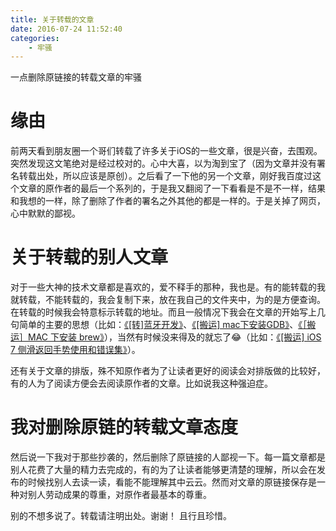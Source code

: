 ```yaml
---
title: 关于转载的文章
date: 2016-07-24 11:52:40
categories:
    - 牢骚
---
```


一点删除原链接的转载文章的牢骚

<!--more-->

# 缘由

前两天看到朋友圈一个哥们转载了许多关于iOS的一些文章，很是兴奋，去围观。突然发现这文笔绝对是经过校对的。心中大喜，以为淘到宝了（因为文章并没有署名转载出处，所以应该是原创）。之后看了一下他的另一个文章，刚好我百度过这个文章的原作者的最后一个系列的，于是我又翻阅了一下看看是不是不一样，结果和我想的一样，除了删除了作者的署名之外其他的都是一样的。于是关掉了网页，心中默默的鄙视。


# 关于转载的别人文章

对于一些大神的技术文章都是喜欢的，爱不释手的那种，我也是。有的能转载的我就转载，不能转载的，我会复制下来，放在我自己的文件夹中，为的是方便查询。在转载的时候我会特意标示转载的地址。而且一般情况下我会在文章的开始写上几句简单的主要的思想（比如：[《[转]蓝牙开发》](http://www.cnblogs.com/madordie/p/5159597.html)、[《[搬运] mac下安装GDB》](http://www.cnblogs.com/madordie/p/4322044.html)、[《［搬运］MAC 下安装 brew》](http://www.cnblogs.com/madordie/p/4322042.html)），当然有时候没来得及的就忘了😂（比如：[《[搬运] iOS 7 侧滑返回手势使用和错误集》](http://www.cnblogs.com/madordie/p/4357685.html)）。

还有关于文章的排版，殊不知原作者为了让读者更好的阅读会对排版做的比较好，有的人为了阅读方便会去阅读原作者的文章。比如说我这种强迫症。


# 我对删除原链的转载文章态度

然后说一下我对于那些抄袭的，然后删除了原链接的人鄙视一下。每一篇文章都是别人花费了大量的精力去完成的，有的为了让读者能够更清楚的理解，所以会在发布的时候找别人去读一读，看能不能理解其中云云。然而对文章的原链接保存是一种对别人劳动成果的尊重，对原作者最基本的尊重。

别的不想多说了。转载请注明出处。谢谢！
且行且珍惜。